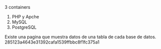3 containers

1) PHP y Apche
2) MySQL
3) PostgreSQL

Existe una pagina que muestra datos de una tabla de cada base de datos.
285123a4643e31392cafa1539ffbbc8f1fc375a1
